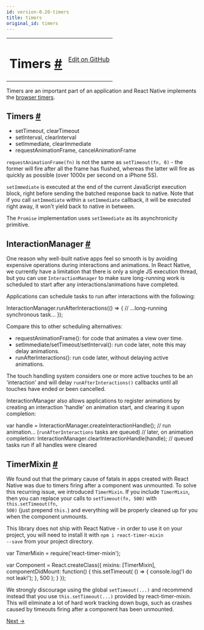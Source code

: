 ```yaml
---
id: version-0.20-timers
title: timers
original_id: timers
---
```

<a id="content"></a><table width="100%"><tbody><tr><td><h1><a class="anchor" name="timers"></a>Timers <a class="hash-link" href="#timers">#</a></h1></td><td style="text-align:right;"><a target="_blank" href="https://github.com/facebook/react-native/blob/master/docs/Timers.md">Edit on GitHub</a></td></tr></tbody></table><div><p>Timers are an important part of an application and React Native implements the <a href="https://developer.mozilla.org/en-US/Add-ons/Code_snippets/Timers" target="_blank">browser timers</a>.</p><h2><a class="anchor" name="timers"></a>Timers <a class="hash-link" href="#timers">#</a></h2><ul><li>setTimeout, clearTimeout</li><li>setInterval, clearInterval</li><li>setImmediate, clearImmediate</li><li>requestAnimationFrame, cancelAnimationFrame</li></ul><p><code>requestAnimationFrame(fn)</code> is not the same as <code>setTimeout(fn, 0)</code> - the former will fire after all the frame has flushed, whereas the latter will fire as quickly as possible (over 1000x per second on a iPhone 5S).</p><p><code>setImmediate</code> is executed at the end of the current JavaScript execution block, right before sending the batched response back to native. Note that if you call <code>setImmediate</code> within a <code>setImmediate</code> callback, it will be executed right away, it won't yield back to native in between.</p><p>The <code>Promise</code> implementation uses <code>setImmediate</code> as its asynchronicity primitive.</p><h2><a class="anchor" name="interactionmanager"></a>InteractionManager <a class="hash-link" href="#interactionmanager">#</a></h2><p>One reason why well-built native apps feel so smooth is by avoiding expensive operations during interactions and animations. In React Native, we currently have a limitation that there is only a single JS execution thread, but you can use <code>InteractionManager</code> to make sure long-running work is scheduled to start after any interactions/animations have completed.</p><p>Applications can schedule tasks to run after interactions with the following:</p><div class="prism language-javascript">InteractionManager<span class="token punctuation">.</span><span class="token function">runAfterInteractions<span class="token punctuation">(</span></span><span class="token punctuation">(</span><span class="token punctuation">)</span> <span class="token operator">=</span><span class="token operator">&gt;</span> <span class="token punctuation">{</span>
  <span class="token comment" spellcheck="true"> // ...long-running synchronous task...
</span><span class="token punctuation">}</span><span class="token punctuation">)</span><span class="token punctuation">;</span></div><p>Compare this to other scheduling alternatives:</p><ul><li>requestAnimationFrame(): for code that animates a view over time.</li><li>setImmediate/setTimeout/setInterval(): run code later, note this may delay animations.</li><li>runAfterInteractions(): run code later, without delaying active animations.</li></ul><p>The touch handling system considers one or more active touches to be an 'interaction' and will delay <code>runAfterInteractions()</code> callbacks until all touches have ended or been cancelled.</p><p>InteractionManager also allows applications to register animations by creating an interaction 'handle' on animation start, and clearing it upon completion:</p><div class="prism language-javascript"><span class="token keyword">var</span> handle <span class="token operator">=</span> InteractionManager<span class="token punctuation">.</span><span class="token function">createInteractionHandle<span class="token punctuation">(</span></span><span class="token punctuation">)</span><span class="token punctuation">;</span><span class="token comment" spellcheck="true">
// run animation... (`runAfterInteractions` tasks are queued)
</span><span class="token comment" spellcheck="true">// later, on animation completion:
</span>InteractionManager<span class="token punctuation">.</span><span class="token function">clearInteractionHandle<span class="token punctuation">(</span></span>handle<span class="token punctuation">)</span><span class="token punctuation">;</span><span class="token comment" spellcheck="true">
// queued tasks run if all handles were cleared</span></div><h2><a class="anchor" name="timermixin"></a>TimerMixin <a class="hash-link" href="#timermixin">#</a></h2><p>We found out that the primary cause of fatals in apps created with React Native was due to timers firing after a component was unmounted. To solve this recurring issue, we introduced <code>TimerMixin</code>. If you include <code>TimerMixin</code>, then you can replace your calls to <code>setTimeout(fn, 500)</code> with <code>this.setTimeout(fn, 500)</code> (just prepend <code>this.</code>) and everything will be properly cleaned up for you when the component unmounts.</p><p>This library does not ship with React Native - in order to use it on your project, you will need to install it with <code>npm i react-timer-mixin --save</code> from your project directory.</p><div class="prism language-javascript"><span class="token keyword">var</span> TimerMixin <span class="token operator">=</span> <span class="token function">require<span class="token punctuation">(</span></span><span class="token string">'react-timer-mixin'</span><span class="token punctuation">)</span><span class="token punctuation">;</span>

<span class="token keyword">var</span> Component <span class="token operator">=</span> React<span class="token punctuation">.</span><span class="token function">createClass<span class="token punctuation">(</span></span><span class="token punctuation">{</span>
  mixins<span class="token punctuation">:</span> <span class="token punctuation">[</span>TimerMixin<span class="token punctuation">]</span><span class="token punctuation">,</span>
  componentDidMount<span class="token punctuation">:</span> <span class="token keyword">function</span><span class="token punctuation">(</span><span class="token punctuation">)</span> <span class="token punctuation">{</span>
    <span class="token keyword">this</span><span class="token punctuation">.</span><span class="token function">setTimeout<span class="token punctuation">(</span></span>
      <span class="token punctuation">(</span><span class="token punctuation">)</span> <span class="token operator">=</span><span class="token operator">&gt;</span> <span class="token punctuation">{</span> console<span class="token punctuation">.</span><span class="token function">log<span class="token punctuation">(</span></span><span class="token string">'I do not leak!'</span><span class="token punctuation">)</span><span class="token punctuation">;</span> <span class="token punctuation">}</span><span class="token punctuation">,</span>
      <span class="token number">500</span>
    <span class="token punctuation">)</span><span class="token punctuation">;</span>
  <span class="token punctuation">}</span>
<span class="token punctuation">}</span><span class="token punctuation">)</span><span class="token punctuation">;</span></div><p>We strongly discourage using the global <code>setTimeout(...)</code> and recommend instead that you use <code>this.setTimeout(...)</code> provided by react-timer-mixin. This will eliminate a lot of hard work tracking down bugs, such as crashes caused by timeouts firing after a component has been unmounted.</p></div><div class="docs-prevnext"><a class="docs-next" href="docs/colors.html#content">Next →</a></div>